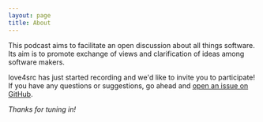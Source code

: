 ```yaml
---
layout: page
title: About
---
```


This podcast aims to facilitate an open discussion about all things software. 
Its aim is to promote exchange of views and clarification of ideas among software makers. 

love4src has just started recording and we'd like to invite you to participate! If you have any questions or suggestions, go ahead and [open an issue on GitHub](https://github.com/Y-Experiment/love4src/issues/newnew).


*Thanks for tuning in!*

